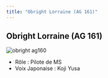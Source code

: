 ```yaml
---
title: "Obright Lorraine (AG 161)"
---
```


Obright Lorraine (AG 161)
-------------------------

![obright ag160](/images/stories/saga/gundamage/persos/obright_ag160.png)
- Rôle : Pilote de MS  
- Voix Japonaise : Koji Yusa

